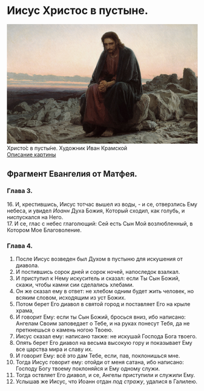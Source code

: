 # Иисус Христос в пустыне.

![Христо́с в пусты́не. Художник Иван Крамской](./Jesus_in_the_desert_px777.jpg)  
Христо́с в пусты́не. Художник Иван Крамской  
[Описание картины](https://www.arts-dnevnik.ru/hristos-v-pustyne-kramskoy/)

## Фрагмент Евангелия от Матфея.

### Глава 3.

16\. И, крестившись, Иисус тотчас вышел из воды, - и се, отверзлись Ему небеса, и увидел _Иоанн_ Духа Божия, Который сходил, как голубь, и ниспускался на Него.  
17\. И се, глас с небес глаголющий: Сей есть Сын Мой возлюбленный, в Котором Мое Благоволение.

### Глава 4.  

1. После  Иисус возведен был Духом в пустыню для искушения от диавола.
2. И постившись сорок дней и сорок ночей, напоследок взалкал.
3. И приступил к Нему искуситель и сказал: если Ты Сын Божий, скажи, чтобы камни сии сделались хлебами.
4. Он же сказал ему в ответ: не хлебом одним будет жить человек, но всяким словом, исходящим из уст Божих.
5. Потом берет Его диавол в святой город и поставляет Его на крыле храма,
6. И говорит Ему: если ты Сын Божий, бросься вниз, ибо написано: Ангелам Своим заповедает о Тебе, и на руках понесут Тебя, да не преткнешься о камень ногою Твоею.
7. Иисус сказал ему: написано также: не искушай Господа Бога твоего.
8. Опять берет Его диавол на весьма высокую гору и показывает Ему все царства мира и славу их.
9. И говорит Ему: всё это дам Тебе, если, пав, поклонишься мне.
10. Тогда Иисус говорит ему: отойди от меня сатана, ибо написано: Господу Богу твоему поклоняйся и Ему одному служи.
11. Тогда оствляет Его диавол, и се, Ангелы приступили и служили Ему.
12. Услышав же Иисус, что Иоанн отдан _под стражу_, удалися в Галилею.
